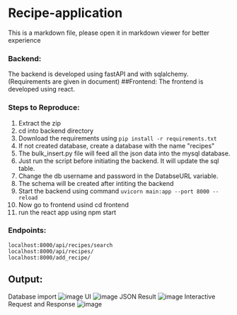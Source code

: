 # Recipe-application
This is a markdown file, please open it in markdown viewer for better experience

### Backend:
The backend is developed using fastAPI and with sqlalchemy. (Requirements are given in document)
##Frontend:
The frontend is developed using react. 

### Steps to Reproduce:
1. Extract the zip
2. cd into backend directory
3. Download the requirements using ```pip install -r requirements.txt```
5. If not created database, create a database with the name "recipes"
6. The bulk_insert.py file will feed all the json data into the mysql database.
7. Just run the script before initiating the backend. It will update the sql table.
8. Change the db username and password in the DatabseURL variable.
9. The schema will be created after intiting the backend
10. Start the backend using command ```uvicorn main:app --port 8000 --reload```
11. Now go to frontend usind cd frontend
12. run the react app using npm start

### Endpoints:
```
localhost:8000/api/recipes/search
localhost:8000/api/recipes/
localhost:8000/add_recipe/
```

## Output:
Database import
![image](https://github.com/user-attachments/assets/bc550386-d378-40d8-9756-48a4cc380806)
UI
![image](https://github.com/user-attachments/assets/07fcb94f-6806-47c1-9f6c-ace9aa672795)
JSON Result
![image](https://github.com/user-attachments/assets/302064d4-2eaa-4b01-82d4-91f1816172db)
Interactive Request and Response
![image](https://github.com/user-attachments/assets/f67ab720-3c30-46cd-a3a5-bd982b38340d)


